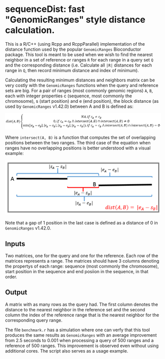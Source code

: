# sequenceDist: fast "GenomicRanges" style distance calculation.

This is a R/C++ (using Rcpp and RcppParallel) implementation of the distance function used by the popular `GenomicRanges` Bioconductor package. This tool is meant to be used when we wish to find the nearest neighbor in a set of reference or ranges `R` for each range in a query set `Q` and the corresponding distance (i.e. Calculate all `|R|` distances for each range in `Q`, then record minimum distance and index of minimum).

Calculating the resulting minimum distances and neighbors matrix can be very costly with the `GenomicRanges` functions when the query and reference sets are big. For a pair of ranges (most commonly genomic regions) `A`, `B`, each with integer properties c (sequence, most commonly the chromosome), s (start position) and e (end position), the block distance (as used by `GenomicRanges` v1.42.0) between A and B is defined as:

![formula](distFormula.png?raw=true)

Where `intersect(A, B)` is a function that computes the set of overlapping positions between the two ranges. The third case of the equation when ranges have no overlapping positions is better understood with a visual example:

![dist](nonOverlapDist.png?raw=true)

Note that a gap of 1 position in the last case is defined as a distance of 0 in `GenomicRanges` v1.42.0.

## Inputs
Two matrices, one for the query and one for the reference. Each row of the matrices represents a range. The matrices should have 3 columns denoting the propertys of each range: sequence (most commonly the chromosome), start position in the sequence and end posiion in the sequence, in that order.

## Output
A matrix with as many rows as the query had. The first column denotes the distance to the nearest neighbor in the reference set and the second column the index of the reference range that is the nearest neighbor for the corresponding query range.

The file `benchmark.r` has a simulation where one can verfy that this tool produces the same results as `GenomicRanges` with an average improvement from 2.5 seconds to 0.001 when processing a query of 500 ranges and a reference of 500 ranges. This improvement is observed even without using additional cores. The script also serves as a usage example.
